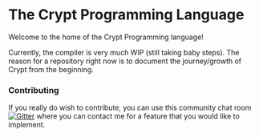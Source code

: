 # The Crypt Programming Language

Welcome to the home of the Crypt Programming language!

Currently, the compiler is very much WIP (still taking baby steps). The reason for a repository right now is to document the journey/growth of Crypt from the beginning.

### Contributing
If you really do wish to contribute, you can use this community chat room  [![Gitter](https://badges.gitter.im/Crypt-Language/community.svg)](https://gitter.im/Crypt-Language/community?utm_source=badge&utm_medium=badge&utm_campaign=pr-badge)  where you can contact me for a feature that you would like to implement.
